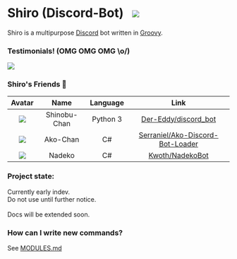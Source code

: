 # Shiro (Discord-Bot) &nbsp; ![](https://i.imgur.com/CxYRxt0.png)
Shiro is a multipurpose [Discord](https://discordapp.com/) bot written in [Groovy](http://groovy-lang.org/).

### Testimonials! (OMG OMG OMG \o/)
[![](http://i.imgur.com/5rPB8iM.png)](https://github.com/serraniel)

### Shiro's Friends :tada:
|Avatar|Name|Language|Link|
|:-:|:-:|:-:|:-:|
|![](http://i.imgur.com/Tb0FZoZ.png)|Shinobu-Chan|Python 3|[Der-Eddy/discord_bot](https://github.com/Der-Eddy/discord_bot)
|![](http://i.imgur.com/PNcNRfM.png)|Ako-Chan|C#|[Serraniel/Ako-Discord-Bot-Loader](https://github.com/Serraniel/Ako-Discord-Bot-Loader)
|![](http://i.imgur.com/LyJh6OY.png)|Nadeko|C#|[Kwoth/NadekoBot](https://github.com/Kwoth/NadekoBot)

### Project state:
Currently early indev.<br>
Do not use until further notice.<br>
<br>
Docs will be extended soon.

### How can I write new commands?
See [MODULES.md](/MODULE.md)
